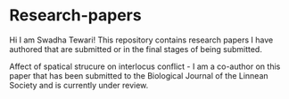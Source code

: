 # Research-papers
Hi I am Swadha Tewari! This repository contains research papers I have authored that are submitted or in the final stages of being submitted. 

Affect of spatical strucure on interlocus conflict - I am a co-author on this paper that has been submitted to the Biological Journal of the Linnean Society and is currently under review. 
